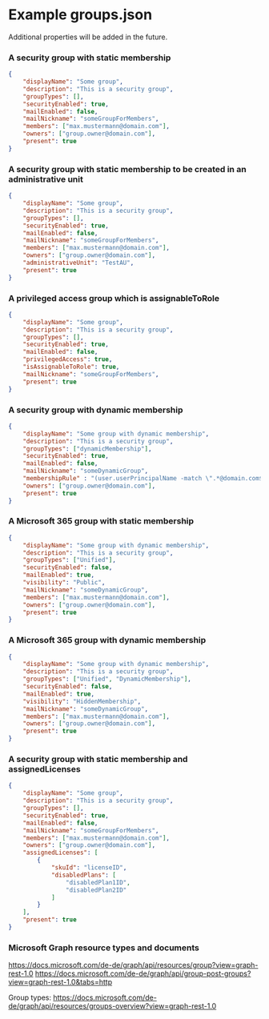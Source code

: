 # Example groups.json
Additional properties will be added in the future.

### A security group with static membership
```json
{   
    "displayName": "Some group",
    "description": "This is a security group",
    "groupTypes": [],        
    "securityEnabled": true,
    "mailEnabled": false,
    "mailNickname": "someGroupForMembers",
    "members": ["max.mustermann@domain.com"],
    "owners": ["group.owner@domain.com"],
    "present": true
}
```

### A security group with static membership to be created in an administrative unit
```json
{   
    "displayName": "Some group",
    "description": "This is a security group",
    "groupTypes": [],        
    "securityEnabled": true,
    "mailEnabled": false,
    "mailNickname": "someGroupForMembers",
    "members": ["max.mustermann@domain.com"],
    "owners": ["group.owner@domain.com"],
    "administrativeUnit": "TestAU",
    "present": true
}
```


### A privileged access group which is assignableToRole
```json
{   
    "displayName": "Some group",
    "description": "This is a security group",
    "groupTypes": [],        
    "securityEnabled": true,
    "mailEnabled": false,
    "privilegedAccess": true,
    "isAssignableToRole": true,
    "mailNickname": "someGroupForMembers",
    "present": true
}
```

### A security group with dynamic membership
```json
{   
    "displayName": "Some group with dynamic membership",
    "description": "This is a security group",
    "groupTypes": ["dynamicMembership"],        
    "securityEnabled": true,
    "mailEnabled": false,
    "mailNickname": "someDynamicGroup",
    "membershipRule" : "(user.userPrincipalName -match \".*@domain.com$\"",
    "owners": ["group.owner@domain.com"],
    "present": true
}
```

### A Microsoft 365 group with static membership
```json
{   
    "displayName": "Some group with dynamic membership",
    "description": "This is a security group",
    "groupTypes": ["Unified"],
    "securityEnabled": false,
    "mailEnabled": true,
    "visibility": "Public",
    "mailNickname": "someDynamicGroup",
    "members": ["max.mustermann@domain.com"],
    "owners": ["group.owner@domain.com"],
    "present": true
}
```

### A Microsoft 365 group with dynamic membership
```json
{   
    "displayName": "Some group with dynamic membership",
    "description": "This is a security group",
    "groupTypes": ["Unified", "DynamicMembership"],
    "securityEnabled": false,
    "mailEnabled": true,
    "visibility": "HiddenMembership",
    "mailNickname": "someDynamicGroup",
    "members": ["max.mustermann@domain.com"],
    "owners": ["group.owner@domain.com"],
    "present": true
}
```

### A security group with static membership and assignedLicenses
```json
{   
    "displayName": "Some group",
    "description": "This is a security group",
    "groupTypes": [],        
    "securityEnabled": true,
    "mailEnabled": false,
    "mailNickname": "someGroupForMembers",
    "members": ["max.mustermann@domain.com"],
    "owners": ["group.owner@domain.com"],
    "assignedLicenses": [
        {
            "skuId": "licenseID",
            "disabledPlans": [
                "disabledPlan1ID",
                "disabledPlan2ID"
            ]
        }
    ],
    "present": true
}
```

### Microsoft Graph resource types and documents
https://docs.microsoft.com/de-de/graph/api/resources/group?view=graph-rest-1.0
https://docs.microsoft.com/de-de/graph/api/group-post-groups?view=graph-rest-1.0&tabs=http

Group types: https://docs.microsoft.com/de-de/graph/api/resources/groups-overview?view=graph-rest-1.0